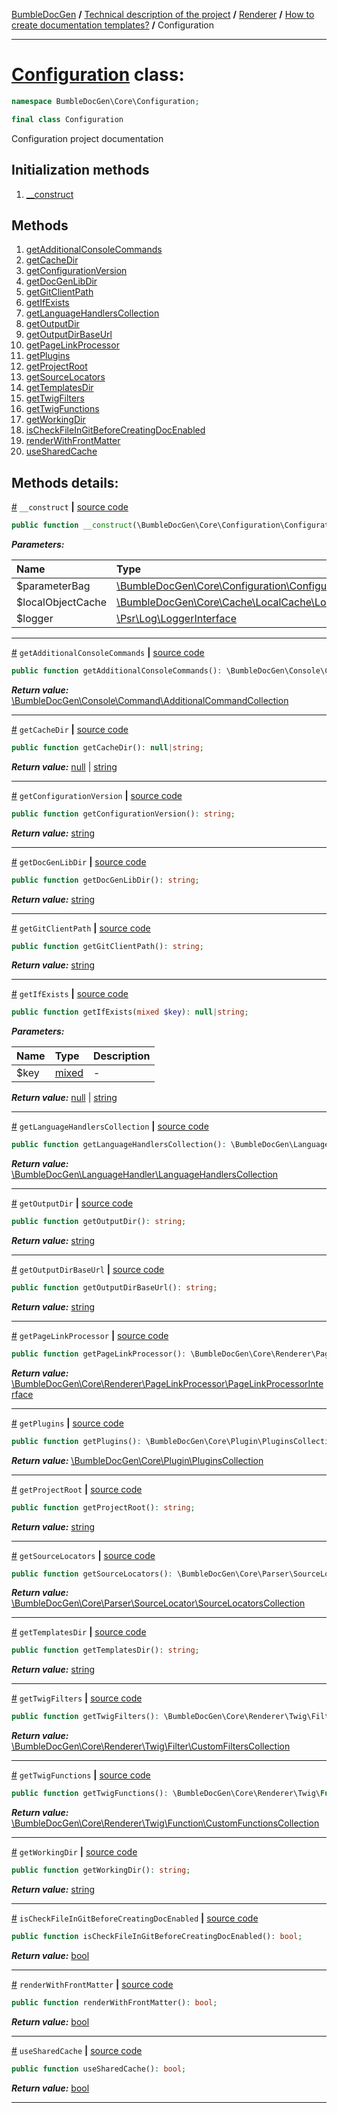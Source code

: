 [BumbleDocGen](../../../../README.md) **/**
[Technical description of the project](../../../readme.md) **/**
[Renderer](../../readme.md) **/**
[How to create documentation templates?](../readme.md) **/**
Configuration

---


# [Configuration](https://github.com/bumble-tech/bumble-doc-gen/blob/master/src/Core/Configuration/Configuration.php#L30) class:

```php
namespace BumbleDocGen\Core\Configuration;

final class Configuration
```
Configuration project documentation

## Initialization methods

1. [__construct](#m-construct) 
## Methods

1. [getAdditionalConsoleCommands](#mgetadditionalconsolecommands) 
1. [getCacheDir](#mgetcachedir) 
1. [getConfigurationVersion](#mgetconfigurationversion) 
1. [getDocGenLibDir](#mgetdocgenlibdir) 
1. [getGitClientPath](#mgetgitclientpath) 
1. [getIfExists](#mgetifexists) 
1. [getLanguageHandlersCollection](#mgetlanguagehandlerscollection) 
1. [getOutputDir](#mgetoutputdir) 
1. [getOutputDirBaseUrl](#mgetoutputdirbaseurl) 
1. [getPageLinkProcessor](#mgetpagelinkprocessor) 
1. [getPlugins](#mgetplugins) 
1. [getProjectRoot](#mgetprojectroot) 
1. [getSourceLocators](#mgetsourcelocators) 
1. [getTemplatesDir](#mgettemplatesdir) 
1. [getTwigFilters](#mgettwigfilters) 
1. [getTwigFunctions](#mgettwigfunctions) 
1. [getWorkingDir](#mgetworkingdir) 
1. [isCheckFileInGitBeforeCreatingDocEnabled](#mischeckfileingitbeforecreatingdocenabled) 
1. [renderWithFrontMatter](#mrenderwithfrontmatter) 
1. [useSharedCache](#musesharedcache) 

## Methods details:

<a name="m-construct" href="#m-construct">#</a> `__construct`  **|** [source code](https://github.com/bumble-tech/bumble-doc-gen/blob/master/src/Core/Configuration/Configuration.php#L34)
```php
public function __construct(\BumbleDocGen\Core\Configuration\ConfigurationParameterBag $parameterBag, \BumbleDocGen\Core\Cache\LocalCache\LocalObjectCache $localObjectCache, \Psr\Log\LoggerInterface $logger);
```

***Parameters:***

| Name | Type | Description |
|:-|:-|:-|
$parameterBag | [\BumbleDocGen\Core\Configuration\ConfigurationParameterBag](https://github.com/bumble-tech/bumble-doc-gen/blob/master/src/Core/Configuration/ConfigurationParameterBag.php) | - |
$localObjectCache | [\BumbleDocGen\Core\Cache\LocalCache\LocalObjectCache](https://github.com/bumble-tech/bumble-doc-gen/blob/master/src/Core/Cache/LocalCache/LocalObjectCache.php) | - |
$logger | [\Psr\Log\LoggerInterface](https://github.com/php-fig/log/blob/master/src/LoggerInterface.php) | - |

---

<a name="mgetadditionalconsolecommands" href="#mgetadditionalconsolecommands">#</a> `getAdditionalConsoleCommands`  **|** [source code](https://github.com/bumble-tech/bumble-doc-gen/blob/master/src/Core/Configuration/Configuration.php#L377)
```php
public function getAdditionalConsoleCommands(): \BumbleDocGen\Console\Command\AdditionalCommandCollection;
```

***Return value:*** [\BumbleDocGen\Console\Command\AdditionalCommandCollection](https://github.com/bumble-tech/bumble-doc-gen/blob/master/src/Console/Command/AdditionalCommandCollection.php)

---

<a name="mgetcachedir" href="#mgetcachedir">#</a> `getCacheDir`  **|** [source code](https://github.com/bumble-tech/bumble-doc-gen/blob/master/src/Core/Configuration/Configuration.php#L205)
```php
public function getCacheDir(): null|string;
```

***Return value:*** [null](https://www.php.net/manual/en/language.types.null.php) | [string](https://www.php.net/manual/en/language.types.string.php)

---

<a name="mgetconfigurationversion" href="#mgetconfigurationversion">#</a> `getConfigurationVersion`  **|** [source code](https://github.com/bumble-tech/bumble-doc-gen/blob/master/src/Core/Configuration/Configuration.php#L42)
```php
public function getConfigurationVersion(): string;
```

***Return value:*** [string](https://www.php.net/manual/en/language.types.string.php)

---

<a name="mgetdocgenlibdir" href="#mgetdocgenlibdir">#</a> `getDocGenLibDir`  **|** [source code](https://github.com/bumble-tech/bumble-doc-gen/blob/master/src/Core/Configuration/Configuration.php#L367)
```php
public function getDocGenLibDir(): string;
```

***Return value:*** [string](https://www.php.net/manual/en/language.types.string.php)

---

<a name="mgetgitclientpath" href="#mgetgitclientpath">#</a> `getGitClientPath`  **|** [source code](https://github.com/bumble-tech/bumble-doc-gen/blob/master/src/Core/Configuration/Configuration.php#L256)
```php
public function getGitClientPath(): string;
```

***Return value:*** [string](https://www.php.net/manual/en/language.types.string.php)

---

<a name="mgetifexists" href="#mgetifexists">#</a> `getIfExists`  **|** [source code](https://github.com/bumble-tech/bumble-doc-gen/blob/master/src/Core/Configuration/Configuration.php#L395)
```php
public function getIfExists(mixed $key): null|string;
```

***Parameters:***

| Name | Type | Description |
|:-|:-|:-|
$key | [mixed](https://www.php.net/manual/en/language.types.mixed.php) | - |

***Return value:*** [null](https://www.php.net/manual/en/language.types.null.php) | [string](https://www.php.net/manual/en/language.types.string.php)

---

<a name="mgetlanguagehandlerscollection" href="#mgetlanguagehandlerscollection">#</a> `getLanguageHandlersCollection`  **|** [source code](https://github.com/bumble-tech/bumble-doc-gen/blob/master/src/Core/Configuration/Configuration.php#L166)
```php
public function getLanguageHandlersCollection(): \BumbleDocGen\LanguageHandler\LanguageHandlersCollection;
```

***Return value:*** [\BumbleDocGen\LanguageHandler\LanguageHandlersCollection](https://github.com/bumble-tech/bumble-doc-gen/blob/master/src/LanguageHandler/LanguageHandlersCollection.php)

---

<a name="mgetoutputdir" href="#mgetoutputdir">#</a> `getOutputDir`  **|** [source code](https://github.com/bumble-tech/bumble-doc-gen/blob/master/src/Core/Configuration/Configuration.php#L112)
```php
public function getOutputDir(): string;
```

***Return value:*** [string](https://www.php.net/manual/en/language.types.string.php)

---

<a name="mgetoutputdirbaseurl" href="#mgetoutputdirbaseurl">#</a> `getOutputDirBaseUrl`  **|** [source code](https://github.com/bumble-tech/bumble-doc-gen/blob/master/src/Core/Configuration/Configuration.php#L150)
```php
public function getOutputDirBaseUrl(): string;
```

***Return value:*** [string](https://www.php.net/manual/en/language.types.string.php)

---

<a name="mgetpagelinkprocessor" href="#mgetpagelinkprocessor">#</a> `getPageLinkProcessor`  **|** [source code](https://github.com/bumble-tech/bumble-doc-gen/blob/master/src/Core/Configuration/Configuration.php#L238)
```php
public function getPageLinkProcessor(): \BumbleDocGen\Core\Renderer\PageLinkProcessor\PageLinkProcessorInterface;
```

***Return value:*** [\BumbleDocGen\Core\Renderer\PageLinkProcessor\PageLinkProcessorInterface](https://github.com/bumble-tech/bumble-doc-gen/blob/master/src/Core/Renderer/PageLinkProcessor/PageLinkProcessorInterface.php)

---

<a name="mgetplugins" href="#mgetplugins">#</a> `getPlugins`  **|** [source code](https://github.com/bumble-tech/bumble-doc-gen/blob/master/src/Core/Configuration/Configuration.php#L187)
```php
public function getPlugins(): \BumbleDocGen\Core\Plugin\PluginsCollection;
```

***Return value:*** [\BumbleDocGen\Core\Plugin\PluginsCollection](https://github.com/bumble-tech/bumble-doc-gen/blob/master/src/Core/Plugin/PluginsCollection.php)

---

<a name="mgetprojectroot" href="#mgetprojectroot">#</a> `getProjectRoot`  **|** [source code](https://github.com/bumble-tech/bumble-doc-gen/blob/master/src/Core/Configuration/Configuration.php#L50)
```php
public function getProjectRoot(): string;
```

***Return value:*** [string](https://www.php.net/manual/en/language.types.string.php)

---

<a name="mgetsourcelocators" href="#mgetsourcelocators">#</a> `getSourceLocators`  **|** [source code](https://github.com/bumble-tech/bumble-doc-gen/blob/master/src/Core/Configuration/Configuration.php#L66)
```php
public function getSourceLocators(): \BumbleDocGen\Core\Parser\SourceLocator\SourceLocatorsCollection;
```

***Return value:*** [\BumbleDocGen\Core\Parser\SourceLocator\SourceLocatorsCollection](https://github.com/bumble-tech/bumble-doc-gen/blob/master/src/Core/Parser/SourceLocator/SourceLocatorsCollection.php)

---

<a name="mgettemplatesdir" href="#mgettemplatesdir">#</a> `getTemplatesDir`  **|** [source code](https://github.com/bumble-tech/bumble-doc-gen/blob/master/src/Core/Configuration/Configuration.php#L84)
```php
public function getTemplatesDir(): string;
```

***Return value:*** [string](https://www.php.net/manual/en/language.types.string.php)

---

<a name="mgettwigfilters" href="#mgettwigfilters">#</a> `getTwigFilters`  **|** [source code](https://github.com/bumble-tech/bumble-doc-gen/blob/master/src/Core/Configuration/Configuration.php#L295)
```php
public function getTwigFilters(): \BumbleDocGen\Core\Renderer\Twig\Filter\CustomFiltersCollection;
```

***Return value:*** [\BumbleDocGen\Core\Renderer\Twig\Filter\CustomFiltersCollection](https://github.com/bumble-tech/bumble-doc-gen/blob/master/src/Core/Renderer/Twig/Filter/CustomFiltersCollection.php)

---

<a name="mgettwigfunctions" href="#mgettwigfunctions">#</a> `getTwigFunctions`  **|** [source code](https://github.com/bumble-tech/bumble-doc-gen/blob/master/src/Core/Configuration/Configuration.php#L272)
```php
public function getTwigFunctions(): \BumbleDocGen\Core\Renderer\Twig\Function\CustomFunctionsCollection;
```

***Return value:*** [\BumbleDocGen\Core\Renderer\Twig\Function\CustomFunctionsCollection](https://github.com/bumble-tech/bumble-doc-gen/blob/master/src/Core/Renderer/Twig/Function/CustomFunctionsCollection.php)

---

<a name="mgetworkingdir" href="#mgetworkingdir">#</a> `getWorkingDir`  **|** [source code](https://github.com/bumble-tech/bumble-doc-gen/blob/master/src/Core/Configuration/Configuration.php#L358)
```php
public function getWorkingDir(): string;
```

***Return value:*** [string](https://www.php.net/manual/en/language.types.string.php)

---

<a name="mischeckfileingitbeforecreatingdocenabled" href="#mischeckfileingitbeforecreatingdocenabled">#</a> `isCheckFileInGitBeforeCreatingDocEnabled`  **|** [source code](https://github.com/bumble-tech/bumble-doc-gen/blob/master/src/Core/Configuration/Configuration.php#L344)
```php
public function isCheckFileInGitBeforeCreatingDocEnabled(): bool;
```

***Return value:*** [bool](https://www.php.net/manual/en/language.types.boolean.php)

---

<a name="mrenderwithfrontmatter" href="#mrenderwithfrontmatter">#</a> `renderWithFrontMatter`  **|** [source code](https://github.com/bumble-tech/bumble-doc-gen/blob/master/src/Core/Configuration/Configuration.php#L330)
```php
public function renderWithFrontMatter(): bool;
```

***Return value:*** [bool](https://www.php.net/manual/en/language.types.boolean.php)

---

<a name="musesharedcache" href="#musesharedcache">#</a> `useSharedCache`  **|** [source code](https://github.com/bumble-tech/bumble-doc-gen/blob/master/src/Core/Configuration/Configuration.php#L316)
```php
public function useSharedCache(): bool;
```

***Return value:*** [bool](https://www.php.net/manual/en/language.types.boolean.php)

---
